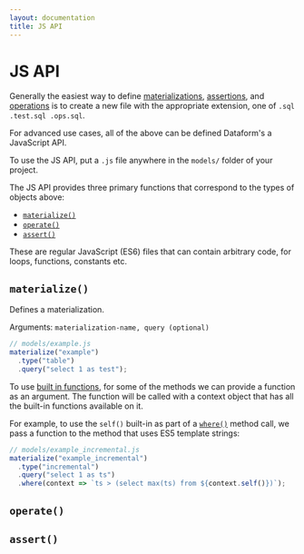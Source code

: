 ```yaml
---
layout: documentation
title: JS API
---
```


# JS API

Generally the easiest way to define [materializations](/docs/materializations), [assertions](/docs/assertions), and [operations](/docs/operations) is to create a new file with the appropriate extension, one of `.sql .test.sql .ops.sql`.

For advanced use cases, all of the above can be defined Dataform's a JavaScript API.

To use the JS API, put a `.js` file anywhere in the `models/` folder of your project.

The JS API provides three primary functions that correspond to the types of objects above:
- [`materialize()`](#materialize)
- [`operate()`](#operate)
- [`assert()`](#assert)

These are regular JavaScript (ES6) files that can contain arbitrary code, for loops, functions, constants etc.

## `materialize()`

Defines a materialization.

Arguments: `materialization-name, query (optional)`

```js
// models/example.js
materialize("example")
  .type("table")
  .query("select 1 as test");
```

To use [built in functions](/docs/built-in-functions), for some of the methods we can provide a function as an argument. The function will be called with a context object that has all the built-in functions available on it.

For example, to use the `self()` built-in as part of a [`where()`](/docs/built-in-functions#where) method call, we pass a function to the method that uses ES5 template strings:

```js
// models/example_incremental.js
materialize("example_incremental")
  .type("incremental")
  .query("select 1 as ts")
  .where(context => `ts > (select max(ts) from ${context.self()})`);
```
## `operate()`

## `assert()`
